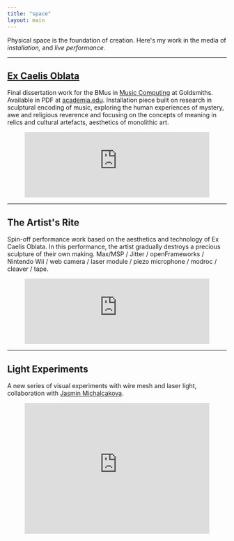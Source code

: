 ```yaml
---
title: "space"
layout: main
---
```


Physical space is the foundation of creation. Here's my work in the media of *installation,* and *live performance.*

---

## [Ex Caelis Oblata](http://excaelisoblata.tumblr.com/)

Final dissertation work for the BMus in [Music Computing](http://www.gold.ac.uk/ug/bmus-bsc-music-computing/) at Goldsmiths. Available in PDF at [academia.edu](https://www.academia.edu/12443686/Ex_Caelis_Oblata_Investigating_artefacts_mystery_and_meaning_in_the_medium_of_sound_installation).
Installation piece built on research in sculptural encoding of music, exploring the human experiences of mystery, awe and religious reverence and focusing on the concepts of meaning in relics and cultural artefacts, aesthetics of monolithic art.

<figure tabindex="0">
  <iframe width="100%" src="https://www.youtube.com/embed/1JZOzsEIhG4?rel=0&amp;showinfo=0&amp;autohide=1&amp;theme=light&amp;modestbranding&amp;controls=2" frameborder="0" allowfullscreen=""></iframe>
</figure>

---

## The Artist's Rite

Spin-off performance work based on the aesthetics and technology of Ex Caelis Oblata. In this performance, the artist gradually destroys a precious sculpture of their own making. Max/MSP / Jitter / openFrameworks / Nintendo Wii / web camera / laser module / piezo microphone / modroc / cleaver / tape.

<figure tabindex="0">
  <iframe width="100%" src="https://www.youtube.com/embed/TW_-jGSbykY?rel=0&amp;showinfo=0&amp;autohide=1&amp;theme=light&amp;modestbranding&amp;controls=2" frameborder="0" allowfullscreen=""></iframe>
</figure>

---

## Light Experiments

A new series of visual experiments with wire mesh and laser light, collaboration with [Jasmin Michalcakova](https://www.instagram.com/_jasmineae_/).

<figure tabindex="0">
  <iframe src="https://player.vimeo.com/video/130360406?byline=0&amp;portrait=0&amp;color=ffffff&autoplay=0&amp;title=0&amp;badge=0" width="100%" height="300px" frameborder="0" webkitallowfullscreen mozallowfullscreen allowfullscreen></iframe>
</figure>